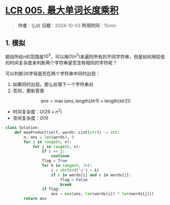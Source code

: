 # [LCR 005. 最大单词长度乘积](https://leetcode.cn/problems/aseY1I/description/)

> **作者**：弘树
> **日期**：2024-10-03
> **所用时间**：15min

## 1. 模拟

题目所给$n$的范围是$10^3$，可以用$O(n^2)$来遍历所有的不同字符串，但是如何用较低的时间复杂度来判断两个字符串是否含有相同的字符呢？

可以判断26字母是否在两个字符串中同时出现：

1. 如果同时出现，那么处理下一个字符串对
2. 否则，更新答案

$$
    ans = \max(ans, \text{length}(str1) \times \text{length}(str2))
$$

- 时间复杂度：$O(26\times n^2)$
- 空间复杂度：$O(1)$

```python
class Solution:
    def maxProduct(self, words: List[str]) -> int:
        n, ans = len(words), 0
        for i in range(0, n):
            for j in range(0, n):
                if i == j:
                    continue
                flag = True
                for k in range(0, 26):
                    c = chr(ord('a') + k)
                    if c in words[i] and c in words[j]:
                        flag = False
                        break
                if flag:
                    ans = max(ans, len(words[i]) * len(words[j]))
        return ans
                
```